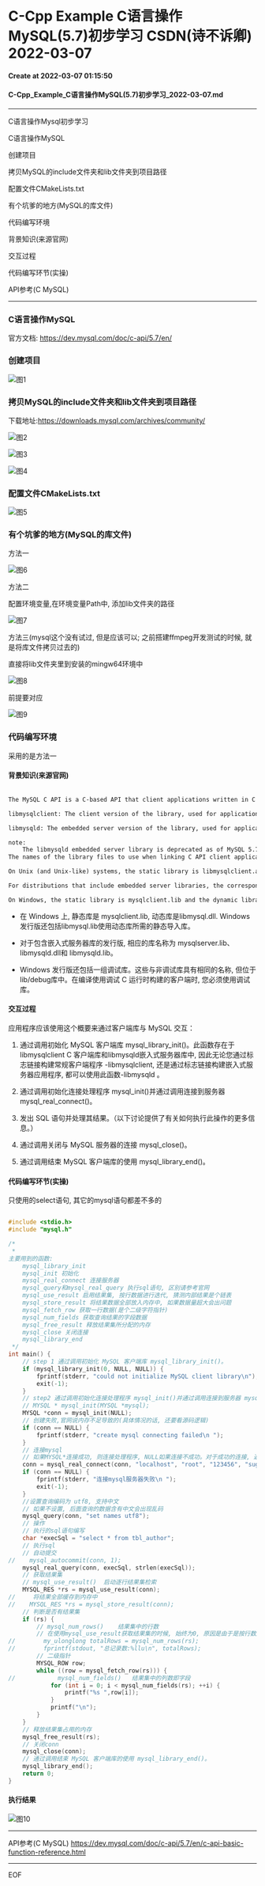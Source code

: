 # C-Cpp Example C语言操作MySQL(5.7)初步学习 CSDN(诗不诉卿) 2022-03-07

#### Create at 2022-03-07 01:15:50

#### C-Cpp_Example_C语言操作MySQL(5.7)初步学习_2022-03-07.md

----------------------------------------------------------------------------------------------------

C语言操作Mysql初步学习

C语言操作MySQL

创建项目

拷贝MySQL的include文件夹和lib文件夹到项目路径

配置文件CMakeLists.txt

有个坑爹的地方(MySQL的库文件)

代码编写环境

背景知识(来源官网)

交互过程

代码编写环节(实操)

API参考(C MySQL)

--------------------------------------------------

### C语言操作MySQL

官方文档: https://dev.mysql.com/doc/c-api/5.7/en/

### 创建项目

![图1](./C语言操作MySQL_5_7_初步学习_图1.png)

### 拷贝MySQL的include文件夹和lib文件夹到项目路径

下载地址:https://downloads.mysql.com/archives/community/

![图2](./C语言操作MySQL_5_7_初步学习_图2.png)

![图3](./C语言操作MySQL_5_7_初步学习_图3.png)

![图4](./C语言操作MySQL_5_7_初步学习_图4.png)

### 配置文件CMakeLists.txt

![图5](./C语言操作MySQL_5_7_初步学习_图5.png)

### 有个坑爹的地方(MySQL的库文件)

方法一

![图6](./C语言操作MySQL_5_7_初步学习_图6.png)

方法二

配置环境变量,在环境变量Path中, 添加lib文件夹的路径

![图7](./C语言操作MySQL_5_7_初步学习_图7.png)

方法三(mysql这个没有试过, 但是应该可以; 之前搭建ffmpeg开发测试的时候, 就是将库文件拷贝过去的)

直接将lib文件夹里到安装的mingw64环境中

![图8](./C语言操作MySQL_5_7_初步学习_图8.png)

前提要对应

![图9](./C语言操作MySQL_5_7_初步学习_图9.png)

### 代码编写环境

采用的是方法一

#### 背景知识(来源官网)

```txt

The MySQL C API is a C-based API that client applications written in C can use to communicate with MySQL Server. Client programs refer to C API header files at compile time and link to a C API library file at link time. The library comes in two versions, depending on how the application is intended to communicate with the server:

libmysqlclient: The client version of the library, used for applications that communicate over a network connection as a client of a standalone server process.

libmysqld: The embedded server version of the library, used for applications intended to include an embedded MySQL server within the application itself. The application communicates with its own private server instance.

note:
    The libmysqld embedded server library is deprecated as of MySQL 5.7.19 and will be removed in MySQL 8.0.
The names of the library files to use when linking C API client applications depend on the library type and platform for which a distribution is built:

On Unix (and Unix-like) systems, the static library is libmysqlclient.a. The dynamic library is libmysqlclient.so on most Unix systems and libmysqlclient.dylib on macOS.

For distributions that include embedded server libraries, the corresponding library names begin with libmysqld rather than libmysqlclient.

On Windows, the static library is mysqlclient.lib and the dynamic library is libmysql.dll. Windows distributions also include libmysql.lib, a static import library needed for using the dynamic library.

```

* 在 Windows 上, 静态库是 mysqlclient.lib, 动态库是libmysql.dll. Windows 发行版还包括libmysql.lib使用动态库所需的静态导入库。

* 对于包含嵌入式服务器库的发行版, 相应的库名称为 mysqlserver.lib、 libmysqld.dll和 libmysqld.lib。

* Windows 发行版还包括一组调试库。这些与非调试库具有相同的名称, 但位于lib/debug库中。在编译使用调试 C 运行时构建的客户端时, 您必须使用调试库。

#### 交互过程

应用程序应该使用这个概要来通过客户端库与 MySQL 交互：

1. 通过调用初始化 MySQL 客户端库 mysql_library_init()。此函数存在于libmysqlclient C 客户端库和libmysqld嵌入式服务器库中, 因此无论您通过标志链接构建常规客户端程序 -libmysqlclient, 还是通过标志链接构建嵌入式服务器应用程序, 都可以使用此函数-libmysqld 。

2. 通过调用初始化连接处理程序 mysql_init()并通过调用连接到服务器 mysql_real_connect()。

3. 发出 SQL 语句并处理其结果。（以下讨论提供了有关如何执行此操作的更多信息。）

4. 通过调用关闭与 MySQL 服务器的连接 mysql_close()。

5. 通过调用结束 MySQL 客户端库的使用 mysql_library_end()。

#### 代码编写环节(实操)

只使用的select语句, 其它的mysql语句都差不多的

```c

#include <stdio.h>
#include "mysql.h"

/*
 *
主要用到的函数:
    mysql_library_init
    mysql_init 初始化
    mysql_real_connect 连接服务器
    mysql_query和mysql_real_query 执行sql语句, 区别请参考官网
    mysql_use_result 启用结果集, 按行数据进行迭代, 猜测内部结果是个链表
    mysql_store_result 将结果数据全部放入内存中, 如果数据量超大会出问题
    mysql_fetch_row 获取一行数据(是个二级字符指针)
    mysql_num_fields 获取查询结果的字段数据
    mysql_free_result 释放结果集所分配的内存
    mysql_close 关闭连接
    mysql_library_end
 */
int main() {
    // step 1 通过调用初始化 MySQL 客户端库 mysql_library_init()。
    if (mysql_library_init(0, NULL, NULL)) {
        fprintf(stderr, "could not initialize MySQL client library\n");
        exit(-1);
    }
    // step2 通过调用初始化连接处理程序 mysql_init()并通过调用连接到服务器 mysql_real_connect()。
    // MYSQL * mysql_init(MYSQL *mysql);
    MYSQL *conn = mysql_init(NULL);
    // 创建失败,官网说内存不足导致的(具体情况的话, 还要看源码逻辑)
    if (conn == NULL) {
        fprintf(stderr, "create mysql connecting failed\n ");
    }
    // 连接mysql
    // 如果MYSQL*连接成功, 则连接处理程序, NULL如果连接不成功。对于成功的连接, 返回值与第一个参数的值相同。
    conn = mysql_real_connect(conn, "localhost", "root", "123456", "sugartest", 3306, NULL, 0);
    if (conn == NULL) {
        fprintf(stderr, "连接mysql服务器失败\n ");
        exit(-1);
    }
    //设置查询编码为 utf8, 支持中文
    // 如果不设置, 后面查询的数据含有中文会出现乱码
    mysql_query(conn, "set names utf8");
    // 操作
    // 执行的sql语句编写
    char *execSql = "select * from tbl_author";
    // 执行sql
    // 自动提交
//    mysql_autocommit(conn, 1);
    mysql_real_query(conn, execSql, strlen(execSql));
    // 获取结果集
    // mysql_use_result()  启动逐行结果集检索
    MYSQL_RES *rs = mysql_use_result(conn);
//     将结果全部缓存到内存中
//    MYSQL_RES *rs = mysql_store_result(conn);
    // 判断是否有结果集
    if (rs) {
        // mysql_num_rows()    结果集中的行数
        // 在使用mysql_use_result获取结果集的时候, 始终为0, 原因是由于是按行数返回的
//        my_ulonglong totalRows = mysql_num_rows(rs);
//        fprintf(stdout, "总记录数:%llu\n", totalRows);
        // 二级指针
        MYSQL_ROW row;
        while ((row = mysql_fetch_row(rs))) {
//            mysql_num_fields()   结果集中的列数即字段
            for (int i = 0; i < mysql_num_fields(rs); ++i) {
                printf("%s ",row[i]);
            }
            printf("\n");
        }
    }
    // 释放结果集占用的内存
    mysql_free_result(rs);
    // 关闭conn
    mysql_close(conn);
    // 通过调用结束 MySQL 客户端库的使用 mysql_library_end()。
    mysql_library_end();
    return 0;
}

```

#### 执行结果

![图10](./C语言操作MySQL_5_7_初步学习_图10.png)

--------------------------------------------------

API参考(C MySQL)
https://dev.mysql.com/doc/c-api/5.7/en/c-api-basic-function-reference.html

----------------------------------------------------------------------------------------------------
EOF
